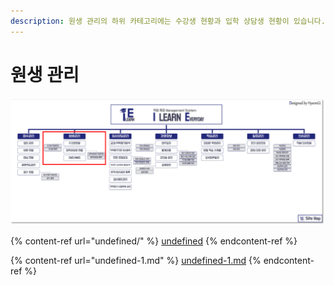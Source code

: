 ```yaml
---
description: 원생 관리의 하위 카테고리에는 수강생 현황과 입학 상담생 현황이 있습니다.
---
```


# 원생 관리



![사이트맵](<../../../../.gitbook/assets/이이이이잉 (1).PNG>)



{% content-ref url="undefined/" %}
[undefined](undefined/)
{% endcontent-ref %}



{% content-ref url="undefined-1.md" %}
[undefined-1.md](undefined-1.md)
{% endcontent-ref %}







